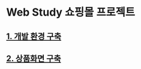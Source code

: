 # Web Study 쇼핑몰 프로젝트

## [1. 개발 환경 구축](https://github.com/popman526/shop/blob/master/docs/dev-init.md)

## [2. 상품화면 구축](https://github.com/popman526/shop/blob/dev-bogurs/docs/dev-product.md)
